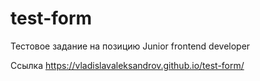 # test-form

Тестовое задание на позицию Junior frontend developer

Ссылка https://vladislavaleksandrov.github.io/test-form/
